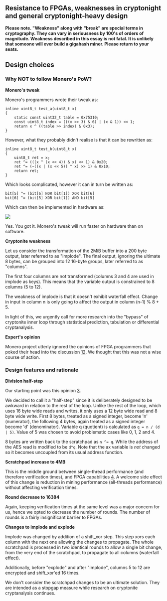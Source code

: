 ## Resistance to FPGAs, weaknesses in cryptonight and general cryptonight-heavy design

**Please note. "Weakness" along with "break" are special terms in cryptography. They can vary in seriousness by 100's of orders of magnitude. Weakness described in this essay is not fatal. It is unlikely that someone will ever build a gigahash miner. Please return to your seats.**

## Design choices

### Why NOT to follow Monero's PoW?

**Monero's tweak**

Monero's programmers wrote their tweak as:

```
inline uint8_t test_a(uint8_t x)
{
    static const uint32_t table = 0x75310;
    const uint8_t index = (((x >> 3) & 6) | (x & 1)) << 1;
    return x ^ ((table >> index) & 0x3);
}
```

However, what they probably didn't realise is that it can be rewritten as:

```
inline uint8_t test_b(uint8_t x)
{
    uint8_t ret = x;
    ret ^= (((x ^ (x << 4)) & x) << 1) & 0x20;
    ret ^= (~((x | (x << 5)) ^ x) >> 1) & 0x10;
    return ret;
}
```

Which looks complicated, however it can in turn be written as:

```
bit[5] ^= (bit[6] NOR bit[1]) XOR bit[6]
bit[6] ^= (bit[5] XOR bit[1]) AND bit[5]
```

Which can then be implemented in hardware as:

<img src="http://pasteall.org/pic/show.php?id=8c9e9dd889fddb56a3cbdbe64b91871a">

Yes. You got it. Monero's tweak will run faster on hardware than on software.

**Cryptonite weakness**

Let us consider the transformation of the 2MiB buffer into a 200 byte output, later referred to as "implode". 
The final output, ignoring the ultimate 8 bytes, can be grouped into 12 16-byte groups, later referred to as "columns".

The first four columns are not transformed (columns 3 and 4 are used in implode as keys). This means that the variable output is constrained to 8 columns (5 to 12).

The weakness of implode is that it doesn't exhibit waterfall effect. Change in input in column n is only going to affect the output in column (n-1) % 8 + 5.

In light of this, we urgently call for more research into the "bypass" of cryptonite inner loop through statistical prediction, tabulation or differential cryptanalysis.

**Expert's opinion**

Monero project utterly ignored the opinions of FPGA programmers that poked their head into the discussion [1](https://github.com/monero-project/monero/pull/3253#issuecomment-367946170)[2](https://github.com/monero-project/monero/pull/3253#issuecomment-365418373). We thought that this was not a wise course of action.


### Design features and rationale

**Division half-step**

Our starting point was this opinion [3](https://github.com/sumoprojects/sumokoin/issues/91#issuecomment-373565085). 

We decided to call it a "half-step" since it is deliberately designed to be awkward in relation to the rest of the loop. Unlike the rest of the loop, which uses 16 byte wide reads and writes, it only uses a 12 byte wide read and 8 byte wide write. First 8 bytes, treated as a signed integer, become 'n' (numerator), the following 4 bytes, again treated as a signed integer become 'd' (denominator). Variable q (quotient) is calculated as `q = n / (d | 5)`. Value of 5 was chosen to avoid problematic cases like 0, 1, 2 and 4. 

8 bytes are written back to the scratchpad as `n ^= q`. While the address of the AES read is modified to be `d^q`. Note that the ax variable is *not* changed so it becomes uncoupled from its usual address function.
 
**Scratchpad increase to 4MB** 

This is the middle ground between single-thread performance (and therefore verification times), and FPGA capabilities [4](https://github.com/sumoprojects/sumokoin/issues/91#issuecomment-373586177). A welcome side effect of this change is reduction in mining performance (all-threads performance) without affecting verification times.

**Round decrease to 16384**

Again, keeping verification times at the same level was a major concern for us, hence we opted to decrease the number of rounds. The number of rounds is a fairly insignificant barrier to FPGAs. 

**Changes to implode and explode**

Implode was changed by addition of a shift_xor step. This step xors each column with the next one allowing the changes to propagate. The whole scratchpad is processed in two identical rounds to allow a single bit change, from the very end of the scratchpad, to propagate to all columns (waterfall effect).

Additionally, before "explode" and after "implode", columns 5 to 12 are encrypted and shift_xor'ed 16 times.

We don't consider the scratchpad changes to be an ultimate solution. They are intended as a stopgap measure while research on cryptonite cryptanalysis continues.
